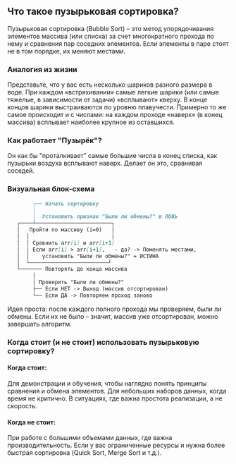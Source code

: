 ## Что такое пузырьковая сортировка?

Пузырьковая сортировка (Bubble Sort) – это метод упорядочивания элементов массива (или списка) за счет многократного прохода по нему и сравнения пар соседних элементов. Если элементы в паре стоят не в том порядке, их меняют местами.

### Аналогия из жизни
Представьте, что у вас есть несколько шариков разного размера в воде. При каждом «встряхивании» самые легкие шарики (или самые тяжелые, в зависимости от задачи) «всплывают» кверху. В конце концов шарики выстраиваются по уровню плавучести. Примерно то же самое происходит и с числами: на каждом проходе «наверх» (в конец массива) всплывает наиболее крупное из оставшихся.

### Как работает "Пузырёк"?
Он как бы "проталкивает" самые большие числа в конец списка, как пузырьки воздуха всплывают наверх. Делает он это, сравнивая соседей.

### Визуальная блок-схема

```md
        ┌── Начать сортировку
        │
        │  Установить признак "Были ли обмены?" в ЛОЖЬ
   ┌────┴────────────────────────┐
   │   Пройти по массиву (i=0)   │
   │  │                          │
   │  │ Сравнить arr[i] и arr[i+1]
   │  │ Если arr[i] > arr[i+1],   - да? -> Поменять местами, 
   │  │    установить "Были ли обмены?" = ИСТИНА
   │  └─────────────────────────┘
   └─────── Повторять до конца массива
        │
        │ Проверить "Были ли обмены?"
        ├── Если НЕТ -> Выход (массив отсортирован)
        └── Если ДА -> Повторяем проход заново

```

Идея проста: после каждого полного прохода мы проверяем, были ли обмены. Если их не было – значит, массив уже отсортирован, можно завершать алгоритм.


### Когда стоит (и не стоит) использовать пузырьковую сортировку?

#### Когда стоит:

Для демонстрации и обучения, чтобы наглядно понять принципы сравнения и обмена элементов.
Для небольших наборов данных, когда время не критично.
В ситуациях, где важна простота реализации, а не скорость.

#### Когда не стоит:

При работе с большими объемами данных, где важна производительность.
Если у вас ограниченные ресурсы и нужна более быстрая сортировка (Quick Sort, Merge Sort и т.д.).